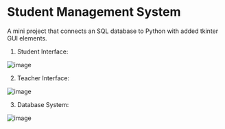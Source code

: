 # Student Management System
A mini project that connects an SQL database to Python with added tkinter GUI elements.


1) Student Interface:
   
![image](https://github.com/user-attachments/assets/970a1a87-2e82-4edd-a073-39af918ebe2a)

2) Teacher Interface:
   
![image](https://github.com/user-attachments/assets/3c8004dd-1061-4533-826f-e4a4fce436e7)

3) Database System:
   
![image](https://github.com/user-attachments/assets/06809612-396d-4747-8a97-88b3cf67d737)

